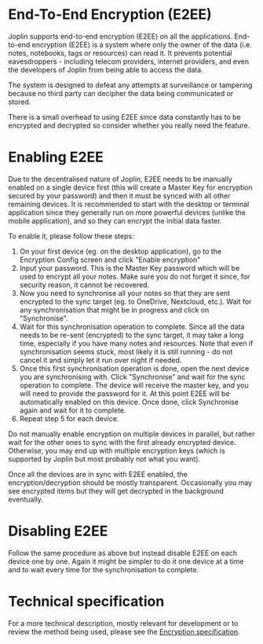 # End-To-End Encryption (E2EE)

Joplin supports end-to-end encryption (E2EE) on all the applications. End-to-end encryption (E2EE) is a system where only the owner of the data (i.e. notes, notebooks, tags or resources) can read it. It prevents potential eavesdroppers - including telecom providers, internet providers, and even the developers of Joplin from being able to access the data.

The system is designed to defeat any attempts at surveillance or tampering because no third party can decipher the data being communicated or stored.

There is a small overhead to using E2EE since data constantly has to be encrypted and decrypted so consider whether you really need the feature.

# Enabling E2EE

Due to the decentralised nature of Joplin, E2EE needs to be manually enabled on a single device first (this will create a Master Key for encryption secured by your password) and then it must be synced with all other remaining devices. It is recommended to start with the desktop or terminal application since they generally run on more powerful devices (unlike the mobile application), and so they can encrypt the initial data faster.

To enable it, please follow these steps:

1. On your first device (eg. on the desktop application), go to the Encryption Config screen and click "Enable encryption"
2. Input your password. This is the Master Key password which will be used to encrypt all your notes. Make sure you do not forget it since, for security reason, it cannot be recovered.
3. Now you need to synchronise all your notes so that they are sent encrypted to the sync target (eg. to OneDrive, Nextcloud, etc.). Wait for any synchronisation that might be in progress and click on "Synchronise".
4. Wait for this synchronisation operation to complete. Since all the data needs to be re-sent (encrypted) to the sync target, it may take a long time, especially if you have many notes and resources. Note that even if synchronisation seems stuck, most likely it is still running - do not cancel it and simply let it run over night if needed.
5. Once this first synchronisation operation is done, open the next device you are synchronising with. Click "Synchronise" and wait for the sync operation to complete. The device will receive the master key, and you will need to provide the password for it. At this point E2EE will be automatically enabled on this device. Once done, click Synchronise again and wait for it to complete.
6. Repeat step 5 for each device.

Do not manually enable encryption on multiple devices in parallel, but rather wait for the other ones to sync with the first already encrypted device. Otherwise, you may end up with multiple encryption keys (which is supported by Joplin but most probably not what you want).

Once all the devices are in sync with E2EE enabled, the encryption/decryption should be mostly transparent. Occasionally you may see encrypted items but they will get decrypted in the background eventually.

# Disabling E2EE

Follow the same procedure as above but instead disable E2EE on each device one by one. Again it might be simpler to do it one device at a time and to wait every time for the synchronisation to complete.

# Technical specification

For a more technical description, mostly relevant for development or to review the method being used, please see the [Encryption specification](https://github.com/laurent22/joplin/blob/dev/readme/spec/e2ee.md).